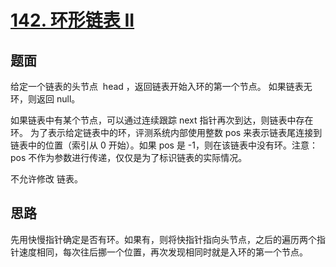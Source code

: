 ﻿# [142. 环形链表 II](https://leetcode.cn/problems/linked-list-cycle-ii/ )

## 题面

给定一个链表的头节点  head ，返回链表开始入环的第一个节点。 如果链表无环，则返回 null。

如果链表中有某个节点，可以通过连续跟踪 next 指针再次到达，则链表中存在环。 为了表示给定链表中的环，评测系统内部使用整数 pos 来表示链表尾连接到链表中的位置（索引从 0 开始）。如果 pos 是 -1，则在该链表中没有环。注意：pos 不作为参数进行传递，仅仅是为了标识链表的实际情况。

不允许修改 链表。

## 思路

先用快慢指针确定是否有环。如果有，则将快指针指向头节点，之后的遍历两个指针速度相同，每次往后挪一个位置，再次发现相同时就是入环的第一个节点。